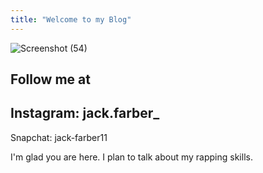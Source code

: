 ```yaml
---
title: "Welcome to my Blog"
---
```

![Screenshot (54)](https://user-images.githubusercontent.com/107132765/173114540-f7dc499b-1496-43d7-8240-6e2355981c29.png)

Follow me at
---
Instagram: jack.farber_
---
Snapchat: jack-farber11

I'm glad you are here. I plan to talk about my rapping skills.

